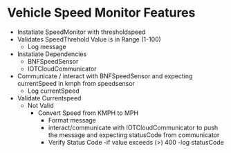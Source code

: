 # Vehicle Speed Monitor Features

- Instatiate SpeedMonitor with thresholdspeed
- Validates SpeedThrehold Value is in Range (1-100)
	- Log message 
- Instatiate Dependencies 
	- BNFSpeedSensor 
	- IOTCloudCommunicator 
- Communicate / interact with BNFSpeedSensor and expecting currentSpeed in kmph from speedsensor
  - Log currentSpeed
- Validate Currentspeed 
     - Not Valid
	     - Convert Speed from KMPH  to MPH
		   - Format message
		   - interact/communicate with IOTCloudCommunicator to push the message and expecting statusCode from communicator
		   - Verify Status  Code 
		      -if value exceeds (>) 400
			      -log statusCode


	
